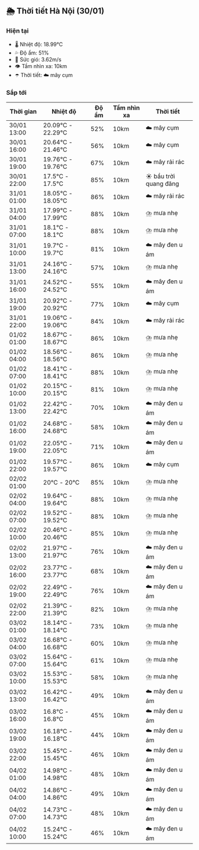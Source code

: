 ## 🌦️ Thời tiết Hà Nội (30/01)

### Hiện tại

- 🌡️ Nhiệt độ: 18.99℃
- 💦 Độ ẩm: 51%
- 💨 Sức gió: 3.62m/s
- 👁️ Tầm nhìn xa: 10km
- ☂️ Thời tiết: ☁️ mây cụm

### Sắp tới

| Thời gian | Nhiệt độ | Độ ẩm | Tầm nhìn xa | Thời tiết |
| --- | --- | --- | --- | --- |
| 30/01 13:00 | 20.09℃ - 22.29℃ | 52% | 10km | ☁️ mây cụm |
| 30/01 16:00 | 20.64℃ - 21.46℃ | 56% | 10km | ☁️ mây cụm |
| 30/01 19:00 | 19.76℃ - 19.76℃ | 67% | 10km | ☁️ mây rải rác |
| 30/01 22:00 | 17.5℃ - 17.5℃ | 85% | 10km | ☀️ bầu trời quang đãng |
| 31/01 01:00 | 18.05℃ - 18.05℃ | 86% | 10km | ☁️ mây rải rác |
| 31/01 04:00 | 17.99℃ - 17.99℃ | 88% | 10km | ⛈️ mưa nhẹ |
| 31/01 07:00 | 18.1℃ - 18.1℃ | 88% | 10km | ⛈️ mưa nhẹ |
| 31/01 10:00 | 19.7℃ - 19.7℃ | 81% | 10km | ☁️ mây đen u ám |
| 31/01 13:00 | 24.16℃ - 24.16℃ | 57% | 10km | ⛈️ mưa nhẹ |
| 31/01 16:00 | 24.52℃ - 24.52℃ | 55% | 10km | ☁️ mây đen u ám |
| 31/01 19:00 | 20.92℃ - 20.92℃ | 77% | 10km | ☁️ mây cụm |
| 31/01 22:00 | 19.06℃ - 19.06℃ | 84% | 10km | ☁️ mây rải rác |
| 01/02 01:00 | 18.67℃ - 18.67℃ | 86% | 10km | ⛈️ mưa nhẹ |
| 01/02 04:00 | 18.56℃ - 18.56℃ | 86% | 10km | ⛈️ mưa nhẹ |
| 01/02 07:00 | 18.41℃ - 18.41℃ | 88% | 10km | ⛈️ mưa nhẹ |
| 01/02 10:00 | 20.15℃ - 20.15℃ | 81% | 10km | ⛈️ mưa nhẹ |
| 01/02 13:00 | 22.42℃ - 22.42℃ | 70% | 10km | ☁️ mây đen u ám |
| 01/02 16:00 | 24.68℃ - 24.68℃ | 58% | 10km | ☁️ mây đen u ám |
| 01/02 19:00 | 22.05℃ - 22.05℃ | 71% | 10km | ☁️ mây đen u ám |
| 01/02 22:00 | 19.57℃ - 19.57℃ | 86% | 10km | ☁️ mây cụm |
| 02/02 01:00 | 20℃ - 20℃ | 85% | 10km | ⛈️ mưa nhẹ |
| 02/02 04:00 | 19.64℃ - 19.64℃ | 88% | 10km | ⛈️ mưa nhẹ |
| 02/02 07:00 | 19.52℃ - 19.52℃ | 88% | 10km | ⛈️ mưa nhẹ |
| 02/02 10:00 | 20.46℃ - 20.46℃ | 85% | 10km | ⛈️ mưa nhẹ |
| 02/02 13:00 | 21.97℃ - 21.97℃ | 76% | 10km | ☁️ mây đen u ám |
| 02/02 16:00 | 23.77℃ - 23.77℃ | 68% | 10km | ☁️ mây đen u ám |
| 02/02 19:00 | 22.49℃ - 22.49℃ | 76% | 10km | ☁️ mây đen u ám |
| 02/02 22:00 | 21.39℃ - 21.39℃ | 82% | 10km | ⛈️ mưa nhẹ |
| 03/02 01:00 | 18.14℃ - 18.14℃ | 73% | 10km | ⛈️ mưa nhẹ |
| 03/02 04:00 | 16.68℃ - 16.68℃ | 60% | 10km | ⛈️ mưa nhẹ |
| 03/02 07:00 | 15.64℃ - 15.64℃ | 61% | 10km | ⛈️ mưa nhẹ |
| 03/02 10:00 | 15.53℃ - 15.53℃ | 58% | 10km | ⛈️ mưa nhẹ |
| 03/02 13:00 | 16.42℃ - 16.42℃ | 49% | 10km | ☁️ mây đen u ám |
| 03/02 16:00 | 16.8℃ - 16.8℃ | 45% | 10km | ☁️ mây đen u ám |
| 03/02 19:00 | 16.18℃ - 16.18℃ | 44% | 10km | ☁️ mây đen u ám |
| 03/02 22:00 | 15.45℃ - 15.45℃ | 46% | 10km | ☁️ mây đen u ám |
| 04/02 01:00 | 14.98℃ - 14.98℃ | 48% | 10km | ☁️ mây đen u ám |
| 04/02 04:00 | 14.86℃ - 14.86℃ | 49% | 10km | ☁️ mây đen u ám |
| 04/02 07:00 | 14.73℃ - 14.73℃ | 48% | 10km | ☁️ mây đen u ám |
| 04/02 10:00 | 15.24℃ - 15.24℃ | 46% | 10km | ☁️ mây đen u ám |
